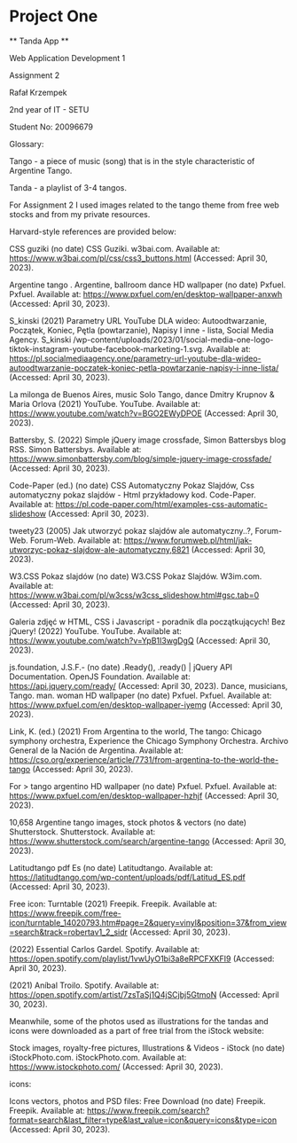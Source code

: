# Project One

** Tanda App **

Web Application Development 1

Assignment 2

Rafał Krzempek

2nd year of IT - SETU

Student No: 20096679

Glossary:

Tango - a piece of music (song) that is in the style characteristic of Argentine Tango.

Tanda - a playlist of 3-4 tangos.

For Assignment 2 I used images related to the tango theme from free web stocks and from my private resources.

Harvard-style references are provided below:

CSS guziki (no date) CSS Guziki. w3bai.com. Available at: https://www.w3bai.com/pl/css/css3_buttons.html (Accessed: April 30, 2023). 

Argentine tango . Argentine, ballroom dance HD wallpaper (no date) Pxfuel. Pxfuel. Available at: https://www.pxfuel.com/en/desktop-wallpaper-anxwh (Accessed: April 30, 2023). 

S_kinski (2021) Parametry URL YouTube DLA wideo: Autoodtwarzanie, Początek, Koniec, Pętla (powtarzanie), Napisy I inne - lista, Social Media Agency. S_kinski /wp-content/uploads/2023/01/social-media-one-logo-tiktok-instagram-youtube-facebook-marketing-1.svg. Available at: https://pl.socialmediaagency.one/parametry-url-youtube-dla-wideo-autoodtwarzanie-poczatek-koniec-petla-powtarzanie-napisy-i-inne-lista/ (Accessed: April 30, 2023). 

La milonga de Buenos Aires, music Solo Tango, dance Dmitry Krupnov & Maria Orlova (2021) YouTube. YouTube. Available at: https://www.youtube.com/watch?v=BGO2EWyDPOE (Accessed: April 30, 2023). 

Battersby, S. (2022) Simple jQuery image crossfade, Simon Battersbys blog RSS. Simon Battersbys. Available at: https://www.simonbattersby.com/blog/simple-jquery-image-crossfade/ (Accessed: April 30, 2023). 

Code-Paper (ed.) (no date) CSS Automatyczny Pokaz Slajdów, Css automatyczny pokaz slajdów - Html przykładowy kod. Code-Paper. Available at: https://pl.code-paper.com/html/examples-css-automatic-slideshow (Accessed: April 30, 2023). 

tweety23 (2005) Jak utworzyć pokaz slajdów ale automatyczny..?, Forum-Web. Forum-Web. Available at: https://www.forumweb.pl/html/jak-utworzyc-pokaz-slajdow-ale-automatyczny,6821 (Accessed: April 30, 2023). 

W3.CSS Pokaz slajdów (no date) W3.CSS Pokaz Slajdów. W3im.com. Available at: https://www.w3bai.com/pl/w3css/w3css_slideshow.html#gsc.tab=0 (Accessed: April 30, 2023). 

Galeria zdjęć w HTML, CSS i Javascript - poradnik dla początkujących! Bez jQuery! (2022) YouTube. YouTube. Available at: https://www.youtube.com/watch?v=YpB1I3wgDgQ (Accessed: April 30, 2023). 

js.foundation, J.S.F.- (no date) .Ready(), .ready() | jQuery API Documentation. OpenJS Foundation. Available at: https://api.jquery.com/ready/ (Accessed: April 30, 2023). 
Dance, musicians, Tango. man. woman HD wallpaper (no date) Pxfuel. Pxfuel. Available at: https://www.pxfuel.com/en/desktop-wallpaper-iyemg (Accessed: April 30, 2023). 

Link, K. (ed.) (2021) From Argentina to the world, The tango: Chicago symphony orchestra, Experience the Chicago Symphony Orchestra. Archivo General de la Nación de Argentina. Available at: https://cso.org/experience/article/7731/from-argentina-to-the-world-the-tango (Accessed: April 30, 2023). 

For > tango argentino HD wallpaper (no date) Pxfuel. Pxfuel. Available at: https://www.pxfuel.com/en/desktop-wallpaper-hzhjf (Accessed: April 30, 2023). 

10,658 Argentine tango images, stock photos & vectors (no date) Shutterstock. Shutterstock. Available at: https://www.shutterstock.com/search/argentine-tango (Accessed: April 30, 2023). 

Latitudtango pdf Es (no date) Latitudtango. Available at: https://latitudtango.com/wp-content/uploads/pdf/Latitud_ES.pdf (Accessed: April 30, 2023). 

Free icon: Turntable (2021) Freepik. Freepik. Available at: https://www.freepik.com/free-icon/turntable_14020793.htm#page=2&query=vinyl&position=37&from_view=search&track=robertav1_2_sidr (Accessed: April 30, 2023). 

(2022) Essential Carlos Gardel. Spotify. Available at: https://open.spotify.com/playlist/1vwUyO1bi3a8eRPCFXKFI9 (Accessed: April 30, 2023). 

(2021) Aníbal Troilo. Spotify. Available at: https://open.spotify.com/artist/7zsTaSj1Q4jSCjbj5GtmoN (Accessed: April 30, 2023). 


Meanwhile, some of the photos used as illustrations for the tandas and icons were downloaded as a part of free trial from the iStock website: 

Stock images, royalty-free pictures, Illustrations & Videos - iStock (no date) iStockPhoto.com. iStockPhoto.com. Available at: https://www.istockphoto.com/ (Accessed: April 30, 2023). 


icons: 

Icons vectors, photos and PSD files: Free Download (no date) Freepik. Freepik. Available at: https://www.freepik.com/search?format=search&last_filter=type&last_value=icon&query=icons&type=icon (Accessed: April 30, 2023). 



